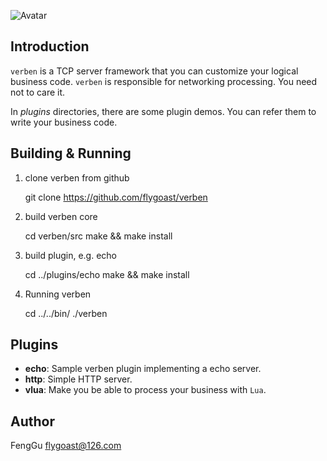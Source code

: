 ![Avatar](https://raw.github.com/flygoast/verben/master/misc/verben.png)

Introduction
------------
`verben` is a TCP server framework that you can customize your logical 
business code. `verben` is responsible for networking processing. 
You need not to care it.

In *plugins* directories, there are some plugin demos. You can refer
them to write your business code.

Building & Running
------------------
1) clone verben from github

    git clone https://github.com/flygoast/verben

2) build verben core

    cd verben/src
    make && make install

3) build plugin, e.g. echo

    cd ../plugins/echo
    make && make install

4) Running verben

    cd ../../bin/
    ./verben

Plugins
-------
* **echo**: Sample verben plugin implementing a echo server.
* **http**: Simple HTTP server.
* **vlua**: Make you be able to process your business with `Lua`.

Author
------
FengGu <flygoast@126.com>
